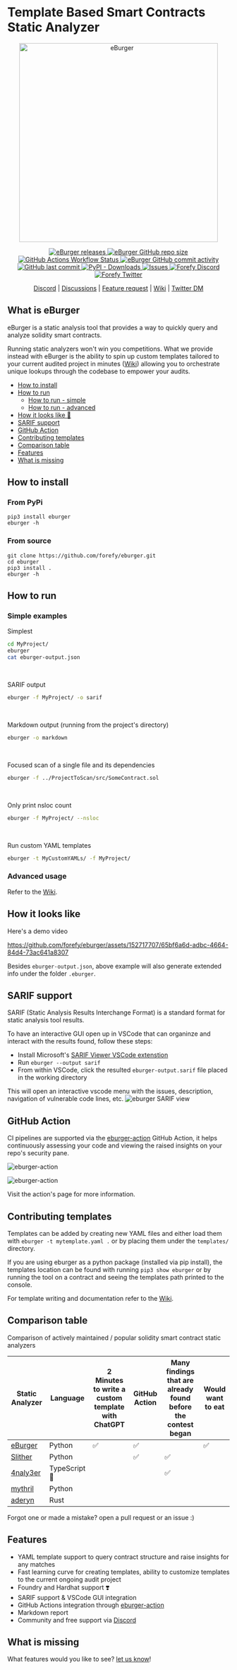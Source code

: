 # Template Based Smart Contracts Static Analyzer

<p align="center">
<img src="https://github.com/forefy/eburger/raw/main/static/eburger.png" alt="eBurger" title="eBurger" width="450"/>
</p>

<p align="center">
<a href="https://github.com/forefy/eburger/releases/"><img alt="eBurger releases" src="https://img.shields.io/github/release/forefy/eburger">
<img alt="eBurger GitHub repo size" title="eBurger GitHub repo size" src="https://img.shields.io/github/repo-size/forefy/eburger">
<img alt="GitHub Actions Workflow Status" src="https://img.shields.io/github/actions/workflow/status/forefy/eburger/.github/workflows/pip-audit.yml">
<img alt="eBurger GitHub commit activity" src="https://img.shields.io/github/commit-activity/m/forefy/eburger">
<img alt="GitHub last commit" src="https://img.shields.io/github/last-commit/forefy/eburger">
<img alt="PyPI - Downloads" src="https://img.shields.io/pypi/dw/eburger">
<a href="https://github.com/forefy/eburger/issues"><img alt="Issues" src="https://img.shields.io/github/issues-raw/forefy/eburger">
<a href="https://discord.gg/WaVMpBtxdB"><img alt="Forefy Discord" src="https://img.shields.io/discord/1174395390494257152.svg?logo=discord"></a>
<a href="https://twitter.com/forefy"><img alt="Forefy Twitter" src="https://img.shields.io/twitter/follow/forefy.svg?logo=twitter"></a>
</p>

<p align="center">
<a href="https://discord.gg/WaVMpBtxdB" title="eBurger Discord">Discord</a>
| <a href="https://github.com/forefy/eburger/discussions" title="eBurger Discussions">Discussions</a>
| <a href="https://github.com/forefy/eburger/issues/new?assignees=forefy&labels=&projects=&template=feature_request.md&title=" title="eBurger Feature request">Feature request</a>
| <a href="https://github.com/forefy/eburger/wiki" title="eBurger Wiki">Wiki</a>
| <a href="https://twitter.com/messages/compose?recipient_id=1469398978185809922" title="Forefy Twitter DM">Twitter DM</a>
</p>

## What is eBurger
eBurger is a static analysis tool that provides a way to quickly query and analyze solidity smart contracts.

Running static analyzers won't win you competitions. 
What we provide instead with eBurger is the ability to spin up custom templates tailored to your current audited project in minutes ([Wiki](https://github.com/forefy/eburger/wiki)) allowing you to orchestrate unique lookups through the codebase to empower your audits.

- [How to install](#how-to-install)
- [How to run](#how-to-run)
    - [How to run - simple](#simple-examples)
    - [How to run - advanced](#advanced-usage)
- [How it looks like 👀](#how-it-looks-like)
- [SARIF support](#sarif-support)
- [GitHub Action](#github-action)
- [Contributing templates](#contributing-templates)
- [Comparison table](#comparison-table)
- [Features](#features)
- [What is missing](#what-is-missing)


## How to install

### From PyPi
```
pip3 install eburger
eburger -h
```

### From source
```
git clone https://github.com/forefy/eburger.git
cd eburger
pip3 install .
eburger -h
```

## How to run

### Simple examples
Simplest
```bash
cd MyProject/
eburger
cat eburger-output.json
```

<br>

SARIF output
```bash
eburger -f MyProject/ -o sarif
```

<br>

Markdown output (running from the project's directory)
```bash
eburger -o markdown
```

<br>

Focused scan of a single file and its dependencies
```bash
eburger -f ../ProjectToScan/src/SomeContract.sol
```

<br>

Only print nsloc count
```bash
eburger -f MyProject/ --nsloc
```

<br>

Run custom YAML templates
```bash
eburger -t MyCustomYAMLs/ -f MyProject/
```

### Advanced usage
Refer to the [Wiki](https://github.com/forefy/eburger/wiki/Advanced-usage).


## How it looks like

Here's a demo video

https://github.com/forefy/eburger/assets/152717707/65bf6a6d-adbc-4664-84d4-73ac641a8307

Besides `eburger-output.json`, above example will also generate extended info under the folder `.eburger`.


## SARIF support
SARIF (Static Analysis Results Interchange Format) is a standard format for static analysis tool results.

To have an interactive GUI open up in VSCode that can organinze and interact with the results found, follow these steps:
- Install Microsoft's [SARIF Viewer VSCode extenstion](marketplace.visualstudio.com/items?itemname=ms-sarifvscode.sarif-viewer)
- Run `eburger --output sarif`
- From within VSCode, click the resulted `eburger-output.sarif` file placed in the working directory

This will open an interactive vscode menu with the issues, description, navigation of vulnerable code lines, etc.
![eburger SARIF view](https://github.com/forefy/eburger/raw/main/static/SARIF.png "eburger SARIF view")


## GitHub Action
CI pipelines are supported via the [eburger-action](https://github.com/forefy/eburger-action) GitHub Action, it helps continuously assessing your code and viewing the raised insights on your repo's security pane.

![eburger-action](https://github.com/forefy/eburger/raw/main/static/eburger-action1.png "eburger-action security view")

![eburger-action](https://github.com/forefy/eburger/raw/main/static/eburger-action2.png "eburger-action issue view")

Visit the action's page for more information.



## Contributing templates
Templates can be added by creating new YAML files and either load them with `eburger -t mytemplate.yaml .` or by placing them under the `templates/` directory.

If you are using eburger as a python package (installed via pip install), the templates location can be found with running `pip3 show eburger` or by running the tool on a contract and seeing the templates path printed to the console.

For template writing and documentation refer to the [Wiki](https://github.com/forefy/eburger/wiki/Templates).


## Comparison table
Comparison of actively maintained / popular solidity smart contract static analyzers

| Static Analyzer                                        | Language        | 2 Minutes to write a custom template with ChatGPT     | GitHub Action | Many findings that are already found before the contest began | Would want to eat |
|--------------------------------------------------------|-----------------|-------------------------------------------------------|---------------|---------------------------------------------------------------|-------------------|
| [eBurger](https://github.com/forefy/eburger)           | Python          | ✅                                                    | ✅            |                                                               | ✅                |
| [Slither](https://github.com/crytic/slither)           | Python          |                                                       | ✅            | ✅                                                            |                   |
| [4naly3er](https://github.com/Picodes/4naly3er)        | TypeScript 🤮   |                                                       |               | ✅                                                            |                   |
| [mythril](https://github.com/Consensys/mythril)        | Python          |                                                       |               |                                                               |                   |
| [aderyn](https://github.com/Cyfrin/aderyn)             | Rust            |                                                       |               |                                                               |                   |


Forgot one or made a mistake? open a pull request or an issue :)

## Features
- YAML template support to query contract structure and raise insights for any matches
- Fast learning curve for creating templates, ability to customize templates to the current ongoing audit project
- Foundry and Hardhat support ❣️
- SARIF support & VSCode GUI integration
- GitHub Actions integration through [eburger-action](https://github.com/forefy/eburger-action)
- Markdown report
- Community and free support via [Discord](https://discord.gg/WaVMpBtxdB)


## What is missing
What features would you like to see? [let us know](https://github.com/forefy/eburger/issues/new?assignees=forefy&labels=&projects=&template=feature_request.md&title=)!
